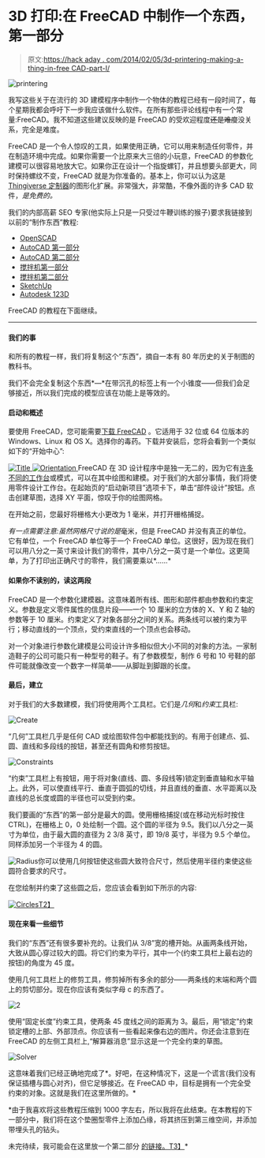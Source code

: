 # 3D 打印:在 FreeCAD 中制作一个东西，第一部分

> 原文:[https://hack aday . com/2014/02/05/3d-printering-making-a-thing-in-free CAD-part-I/](https://hackaday.com/2014/02/05/3d-printering-making-a-thing-in-freecad-part-i/)

![printering](../Images/f129892b22bffa0dd52c94f9b281e2fb.png)

我写这些关于在流行的 3D 建模程序中制作一个物体的教程已经有一段时间了，每个星期我都会呼吁下一步我应该做什么软件。在所有那些评论线程中有一个常量:FreeCAD。我不知道这些建议反映的是 FreeCAD 的受欢迎程度~~还是难度~~没关系，完全是难度。

FreeCAD 是一个令人惊叹的工具，如果使用正确，它可以用来制造任何零件，并在制造环境中完成。如果你需要一个比原来大三倍的小玩意，FreeCAD 的参数化建模可以很容易地放大它。如果你正在设计一个指旋螺钉，并且想要头部更大，同时保持螺纹不变，FreeCAD 就是为你准备的。基本上，你可以认为这是 [Thingiverse 定制器](http://hackaday.com/2013/02/16/custom-3d-printed-designs-with-makerbots-customizer/)的图形化扩展。非常强大，非常酷，不像外面的许多 CAD 软件，*是免费的。*

我们的内部高薪 SEO 专家(他实际上只是一只受过牛鞭训练的猴子)要求我链接到以前的“制作东西”教程:

*   [OpenSCAD](http://hackaday.com/2013/12/11/3d-printering-making-a-thing-with-openscad/)
*   [AutoCAD 第一部分](http://hackaday.com/2013/12/18/3d-printering-making-a-thing-with-autocad/)
*   [AutoCAD 第二部分](http://hackaday.com/2013/12/22/3d-printering-making-a-thing-in-autocad-part-ii/)
*   [搅拌机第一部分](http://hackaday.com/2014/01/03/3d-printering-making-a-thing-in-blender-part-i/)
*   [搅拌机第二部分](http://hackaday.com/2014/01/08/3d-printering-making-a-thing-with-blender-part-ii/)
*   [SketchUp](http://hackaday.com/2014/01/15/3d-printering-making-a-thing-with-sketchup/)
*   [Autodesk 123D](http://hackaday.com/2014/01/22/3d-printering-making-a-thing-in-autodesk-123d/)

FreeCAD 的教程在下面继续。

* * *

#### 我们的事

和所有的教程一样，我们将复制这个“东西”，摘自一本有 80 年历史的关于制图的教科书。

我们不会完全复制这个东西*—*在带沉孔的标签上有一个小锥度——但我们会足够接近，所以我们完成的模型应该在功能上是等效的。

#### 启动和概述

要使用 FreeCAD，您可能需要[下载 FreeCAD](http://www.freecadweb.org/wiki/index.php?title=Download) 。它适用于 32 位或 64 位版本的 Windows、Linux 和 OS X。选择你的毒药。下载并安装后，您将会看到一个类似如下的“开始中心”:

[![Title](../Images/6c6e9807c35203687d79ecdcaba200d7.png) ](http://hackaday.com/2014/02/05/3d-printering-making-a-thing-in-freecad-part-i/title-10/) [ ![Orientation](../Images/6c235e871955ca1ec841095633325357.png) ](http://hackaday.com/2014/02/05/3d-printering-making-a-thing-in-freecad-part-i/orientation/) FreeCAD 在 3D 设计程序中是独一无二的，因为它有[许多不同的工作台](http://www.freecadweb.org/wiki/index.php?title=Workbenches)或模式，可以在其中绘图和建模。对于我们的大部分事情，我们将使用零件设计工作台。在起始页的“启动新项目”选项卡下，单击“部件设计”按钮。点击创建草图，选择 XY 平面，惊叹于你的绘图网格。

在开始之前，您最好将栅格大小更改为 1 毫米，并打开栅格捕捉。

*有一点需要注意:*虽然网格尺寸*说的是*毫米，但是 FreeCAD 并没有真正的单位。它有单位，一个 FreeCAD 单位等于一个 FreeCAD 单位。这很好，因为现在我们可以用八分之一英寸来设计我们的零件，其中八分之一英寸是一个单位。这更简单，为了打印出正确尺寸的零件，我们需要乘以*……*

#### 如果你不读别的，读这两段

FreeCAD 是一个参数化建模器。这意味着所有线、图形和部件都由参数和约束定义。参数是定义零件属性的信息片段——一个 10 厘米的立方体的 X、Y 和 Z 轴的参数等于 10 厘米。约束定义了对象各部分之间的关系。两条线可以被约束为平行；移动直线的一个顶点，受约束直线的一个顶点也会移动。

对一个对象进行参数化建模是公司设计许多相似但大小不同的对象的方法。一家制造鞋子的公司可能只有一种型号的鞋子。有了参数模型，制作 6 号和 10 号鞋的部件可能就像改变一个数字一样简单——从脚趾到脚跟的长度。

#### 最后，建立

对于我们的大多数建模，我们将使用两个工具栏。它们是*几何*和*约束*工具栏:

![Create](../Images/637f76abc6f76fcddeaba9632ed76a5a.png)

“几何”工具栏几乎是任何 CAD 或绘图软件包中都能找到的。有用于创建点、弧、圆、直线和多段线的按钮，甚至还有圆角和修剪按钮。

![Constraints](../Images/cd3bba01fc48047995e516c77dcb0e5b.png)

“约束”工具栏上有按钮，用于将对象(直线、圆、多段线等)锁定到垂直轴和水平轴上。此外，可以使直线平行、垂直于圆弧的切线，并且直线的垂直、水平距离以及直线的总长度或圆的半径也可以受到约束。

我们要画的“东西”的第一部分是最大的圆。使用栅格捕捉(或在移动光标时按住 CTRL)，在栅格上 0，0 处绘制一个圆。这个圆的半径为 9.5。我们以八分之一英寸为单位，由于最大圆的直径为 2 3/8 英寸，即 19/8 英寸，半径为 9.5 个单位。同样添加另一个半径为 4 的圆。

![Radius](../Images/1959ba5c5f34730ebe841a3408a5899f.png)你可以使用几何按钮使这些圆大致符合尺寸，然后使用半径约束使这些圆符合要求的尺寸。

在您绘制并约束了这些圆之后，您应该会看到如下所示的内容:

[![Circles](../Images/d3536ee03af6ff9096575947535d6a08.png)T2】](http://hackaday.com/2014/02/05/3d-printering-making-a-thing-in-freecad-part-i/circles-2/)

#### 现在来看一些细节

我们的“东西”还有很多要补充的。让我们从 3/8”宽的槽开始。从画两条线开始，大致从圆心穿过较大的圆。将它们约束为平行，其中一个(约束工具栏上最右边的按钮)的角度为 45 度。

使用几何工具栏上的修剪工具，修剪掉所有多余的部分——两条线的末端和两个圆上的剪切部分。现在你应该有类似字母 c 的东西了。

![2](../Images/ae56ed0501ed3065c28a3b5ffd3e1a0d.png)

使用“固定长度”约束工具，使两条 45 度线之间的距离为 3。最后，用“锁定”约束锁定槽的上部、外部顶点。你应该有一些看起来像右边的图片。你还会注意到在 FreeCAD 的左侧工具栏上,“解算器消息”显示这是一个完全约束的草图。

![Solver](../Images/6df7d40abe103047cae171feb3b0a41a.png)

这意味着我们已经正确地完成了*。好吧，在这种情况下，这是一个谎言(我们没有保证插槽与圆心对齐)，但它足够接近。在 FreeCAD 中，目标是拥有一个完全受约束的对象。这就是我们在这里所做的。*

 *由于我喜欢将这些教程压缩到 1000 字左右，所以我将在此结束。在本教程的下一部分中，我们将在这个垫圈型零件上添加凸缘，将其挤压到第三维空间，并添加带埋头孔的钻头。

未完待续，我可能会在这里放一个第二部分 [的链接。T3】](http://wp.me/pk3lN-tQq)*